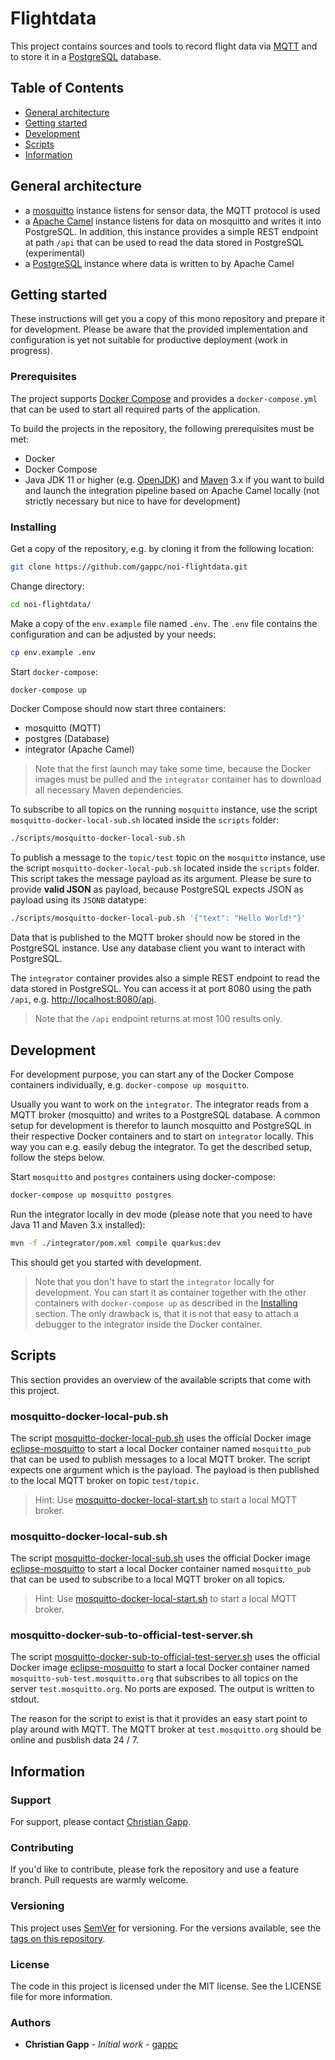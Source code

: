 # Flightdata

This project contains sources and tools to record flight data via [MQTT](https://mqtt.org/) and to store it in a [PostgreSQL](https://www.postgresql.org/) database.

## Table of Contents

- [General architecture](#general-architecture)
- [Getting started](#getting-started)
- [Development](#development)
- [Scripts](#scripts)
- [Information](#information)

## General architecture

- a [mosquitto](https://mosquitto.org/) instance listens for sensor data, the MQTT protocol is used
- a [Apache Camel](https://camel.apache.org/) instance listens for data on mosquitto and writes it into PostgreSQL. In addition, this instance provides a simple REST endpoint at path `/api` that can be used to read the data stored in PostgreSQL (experimental)
- a [PostgreSQL](https://www.postgresql.org/) instance where data is written to by Apache Camel

## Getting started

These instructions will get you a copy of this mono repository and prepare it for development. Please be aware that the provided implementation and configuration is yet not suitable for productive deployment (work in progress).

### Prerequisites

The project supports [Docker Compose](https://docs.docker.com/compose/) and provides a `docker-compose.yml` that can be used to start all required parts of the application.

To build the projects in the repository, the following prerequisites must be met:

- Docker
- Docker Compose
- Java JDK 11 or higher (e.g. [OpenJDK](https://openjdk.java.net/)) and [Maven](https://maven.apache.org/) 3.x if you want to build and launch the integration pipeline based on Apache Camel locally (not strictly necessary but nice to have for development)

### Installing

Get a copy of the repository, e.g. by cloning it from the following location:

```bash
git clone https://github.com/gappc/noi-flightdata.git
```

Change directory:

```bash
cd noi-flightdata/
```

Make a copy of the `env.example` file named `.env`. The `.env` file contains the configuration and can be adjusted by your needs:

```bash
cp env.example .env
```

Start `docker-compose`:

```bash
docker-compose up
```

Docker Compose should now start three containers:

- mosquitto (MQTT)
- postgres (Database)
- integrator (Apache Camel)

> Note that the first launch may take some time, because the Docker images must be pulled and the `integrator` container has to download all necessary Maven dependencies.

To subscribe to all topics on the running `mosquitto` instance, use the script `mosquitto-docker-local-sub.sh` located inside the `scripts` folder:

```bash
./scripts/mosquitto-docker-local-sub.sh
```

To publish a message to the `topic/test` topic on the `mosquitto` instance, use the script `mosquitto-docker-local-pub.sh` located inside the `scripts` folder. This script takes the message payload as its argument. Please be sure to provide **valid JSON** as payload, because PostgreSQL expects JSON as payload using its `JSONB` datatype:

```bash
./scripts/mosquitto-docker-local-pub.sh '{"text": "Hello World!"}'
```

Data that is published to the MQTT broker should now be stored in the PostgreSQL instance. Use any database client you want to interact with PostgreSQL.

The `integrator` container provides also a simple REST endpoint to read the data stored in PostgreSQL. You can access it at port 8080 using the path `/api`, e.g. [http://localhost:8080/api](http://localhost:8080/api).

> Note that the `/api` endpoint returns at most 100 results only.

## Development

For development purpose, you can start any of the Docker Compose containers individually, e.g. `docker-compose up mosquitto`.

Usually you want to work on the `integrator`. The integrator reads from a MQTT broker (mosquitto) and writes to a PostgreSQL database. A common setup for development is therefor to launch mosquitto and PostgreSQL in their respective Docker containers and to start on `integrator` locally. This way you can e.g. easily debug the integrator. To get the described setup, follow the steps below.

Start `mosquitto` and `postgres` containers using docker-compose:

```bash
docker-compose up mosquitto postgres
```

Run the integrator locally in dev mode (please note that you need to have Java 11 and Maven 3.x installed):

```bash
mvn -f ./integrator/pom.xml compile quarkus:dev
```

This should get you started with development.

> Note that you don't have to start the `integrator` locally for development. You can start it as container together with the other containers with `docker-compose up` as described in the [Installing](#installing) section. The only drawback is, that it is not that easy to attach a debugger to the integrator inside the Docker container.

## Scripts

This section provides an overview of the available scripts that come with this project.

### mosquitto-docker-local-pub.sh

The script [mosquitto-docker-local-pub.sh](./scripts/mosquitto-docker-local-pub.sh) uses the official Docker image [eclipse-mosquitto](https://hub.docker.com/_/eclipse-mosquitto/) to start a local Docker container named `mosquitto_pub` that can be used to publish messages to a local MQTT broker. The script expects one argument which is the payload. The payload is then published to the local MQTT broker on topic `test/topic`.

> Hint: Use [mosquitto-docker-local-start.sh](#mosquitto-docker-local-start.sh) to start a local MQTT broker.

### mosquitto-docker-local-sub.sh

The script [mosquitto-docker-local-sub.sh](./scripts/mosquitto-docker-local-sub.sh) uses the official Docker image [eclipse-mosquitto](https://hub.docker.com/_/eclipse-mosquitto/) to start a local Docker container named `mosquitto_pub` that can be used to subscribe to a local MQTT broker on all topics.

> Hint: Use [mosquitto-docker-local-start.sh](#mosquitto-docker-local-start.sh) to start a local MQTT broker.

### mosquitto-docker-sub-to-official-test-server.sh

The script [mosquitto-docker-sub-to-official-test-server.sh](./scripts/mosquitto-docker-sub-to-official-test-server.sh) uses the official Docker image [eclipse-mosquitto](https://hub.docker.com/_/eclipse-mosquitto/) to start a local Docker container named `mosquitto-sub-test.mosquitto.org` that subscribes to all topics on the server `test.mosquitto.org`. No ports are exposed. The output is written to stdout.

The reason for the script to exist is that it provides an easy start point to play around with MQTT. The MQTT broker at `test.mosquitto.org` should be online and pusblish data 24 / 7.

## Information

### Support

For support, please contact [Christian Gapp](https://github.com/gappc).

### Contributing

If you'd like to contribute, please fork the repository and use a feature branch. Pull requests are warmly welcome.

### Versioning

This project uses [SemVer](https://semver.org/) for versioning. For the versions available, see the [tags on this repository](https://github.com/noi-techpark/it.bz.opendatahub.databrowser/tags).

### License

The code in this project is licensed under the MIT license. See the LICENSE file for more information.

### Authors

- **Christian Gapp** - *Initial work* - [gappc](https://github.com/gappc)
